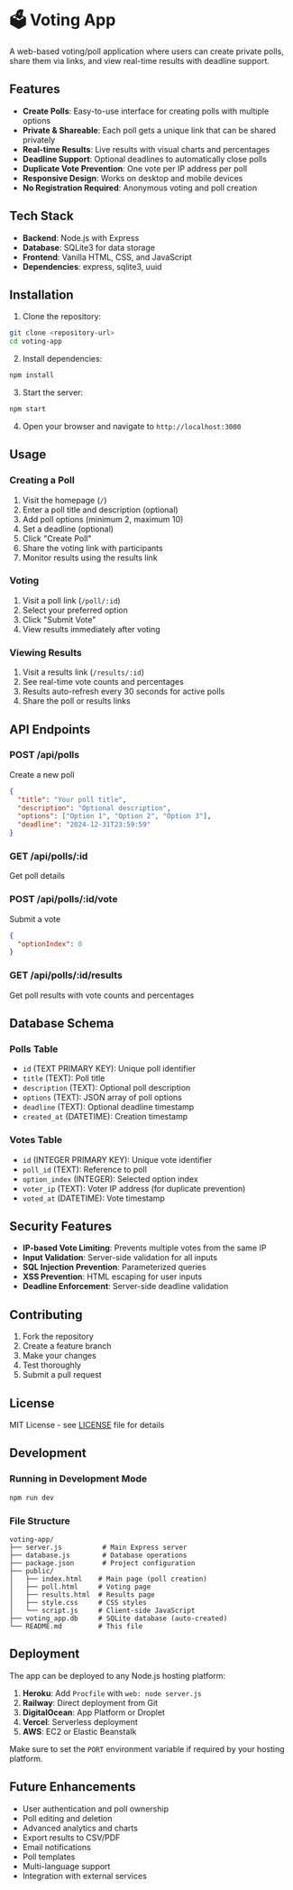 # 🗳️ Voting App

A web-based voting/poll application where users can create private polls, share them via links, and view real-time results with deadline support.

## Features

- **Create Polls**: Easy-to-use interface for creating polls with multiple options
- **Private & Shareable**: Each poll gets a unique link that can be shared privately
- **Real-time Results**: Live results with visual charts and percentages
- **Deadline Support**: Optional deadlines to automatically close polls
- **Duplicate Vote Prevention**: One vote per IP address per poll
- **Responsive Design**: Works on desktop and mobile devices
- **No Registration Required**: Anonymous voting and poll creation

## Tech Stack

- **Backend**: Node.js with Express
- **Database**: SQLite3 for data storage
- **Frontend**: Vanilla HTML, CSS, and JavaScript
- **Dependencies**: express, sqlite3, uuid

## Installation

1. Clone the repository:
```bash
git clone <repository-url>
cd voting-app
```

2. Install dependencies:
```bash
npm install
```

3. Start the server:
```bash
npm start
```

4. Open your browser and navigate to `http://localhost:3000`

## Usage

### Creating a Poll

1. Visit the homepage (`/`)
2. Enter a poll title and description (optional)
3. Add poll options (minimum 2, maximum 10)
4. Set a deadline (optional)
5. Click "Create Poll"
6. Share the voting link with participants
7. Monitor results using the results link

### Voting

1. Visit a poll link (`/poll/:id`)
2. Select your preferred option
3. Click "Submit Vote"
4. View results immediately after voting

### Viewing Results

1. Visit a results link (`/results/:id`)
2. See real-time vote counts and percentages
3. Results auto-refresh every 30 seconds for active polls
4. Share the poll or results links

## API Endpoints

### POST /api/polls
Create a new poll
```json
{
  "title": "Your poll title",
  "description": "Optional description",
  "options": ["Option 1", "Option 2", "Option 3"],
  "deadline": "2024-12-31T23:59:59"
}
```

### GET /api/polls/:id
Get poll details

### POST /api/polls/:id/vote
Submit a vote
```json
{
  "optionIndex": 0
}
```

### GET /api/polls/:id/results
Get poll results with vote counts and percentages

## Database Schema

### Polls Table
- `id` (TEXT PRIMARY KEY): Unique poll identifier
- `title` (TEXT): Poll title
- `description` (TEXT): Optional poll description
- `options` (TEXT): JSON array of poll options
- `deadline` (TEXT): Optional deadline timestamp
- `created_at` (DATETIME): Creation timestamp

### Votes Table
- `id` (INTEGER PRIMARY KEY): Unique vote identifier
- `poll_id` (TEXT): Reference to poll
- `option_index` (INTEGER): Selected option index
- `voter_ip` (TEXT): Voter IP address (for duplicate prevention)
- `voted_at` (DATETIME): Vote timestamp

## Security Features

- **IP-based Vote Limiting**: Prevents multiple votes from the same IP
- **Input Validation**: Server-side validation for all inputs
- **SQL Injection Prevention**: Parameterized queries
- **XSS Prevention**: HTML escaping for user inputs
- **Deadline Enforcement**: Server-side deadline validation

## Contributing

1. Fork the repository
2. Create a feature branch
3. Make your changes
4. Test thoroughly
5. Submit a pull request

## License

MIT License - see [LICENSE](LICENSE) file for details

## Development

### Running in Development Mode
```bash
npm run dev
```

### File Structure
```
voting-app/
├── server.js          # Main Express server
├── database.js        # Database operations
├── package.json       # Project configuration
├── public/           
│   ├── index.html    # Main page (poll creation)
│   ├── poll.html     # Voting page
│   ├── results.html  # Results page
│   ├── style.css     # CSS styles
│   └── script.js     # Client-side JavaScript
├── voting_app.db     # SQLite database (auto-created)
└── README.md         # This file
```

## Deployment

The app can be deployed to any Node.js hosting platform:

1. **Heroku**: Add `Procfile` with `web: node server.js`
2. **Railway**: Direct deployment from Git
3. **DigitalOcean**: App Platform or Droplet
4. **Vercel**: Serverless deployment
5. **AWS**: EC2 or Elastic Beanstalk

Make sure to set the `PORT` environment variable if required by your hosting platform.

## Future Enhancements

- User authentication and poll ownership
- Poll editing and deletion
- Advanced analytics and charts
- Export results to CSV/PDF
- Email notifications
- Poll templates
- Multi-language support
- Integration with external services